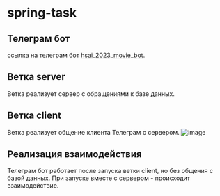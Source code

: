 # spring-task
## Телеграм бот
ссылка на телеграм бот [hsai_2023_movie_bot](https://t.me/hsai_2023_movie_bot). 
## Ветка server
Ветка реализует сервер с обращениями к базе данных.
## Ветка client
Ветка реализует общение клиента Телеграм с сервером. 
![image](https://github.com/Sakralen/spring-task/assets/90649137/eaba31ec-3b83-4e1c-86b0-a530c02142b4)
## Реализация взаимодействия
Телеграм бот работает после запуска ветки client, но без общения с базой данных. При запуске вместе с сервером - происходит взаимодействие.

